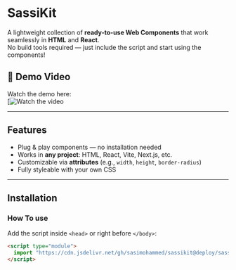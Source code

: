 #  SassiKit

A lightweight collection of **ready-to-use Web Components** that work seamlessly in **HTML** and **React**.  
No build tools required — just include the script and start using the components!

## 🎥 Demo Video

Watch the demo here:  
[![Watch the video]()


---

## Features
- Plug & play components — no installation needed  
- Works in **any project**: HTML, React, Vite, Next.js, etc.  
- Customizable via **attributes** (e.g., `width`, `height`, `border-radius`)  
- Fully styleable with your own CSS  

---

##  Installation

### How To use 
Add the script inside `<head>` or right before `</body>`:

```html
<script type="module">
  import "https://cdn.jsdelivr.net/gh/sasimohammed/sassikit@deploy/sassikit.es.js?v=1.0.1"
</script>
